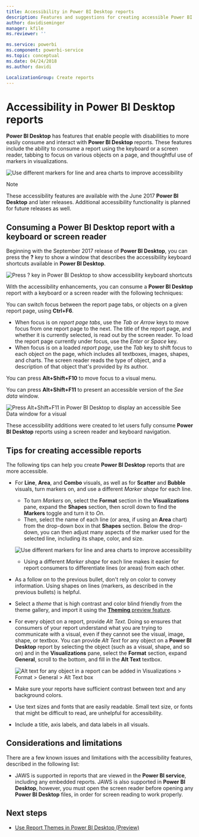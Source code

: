 ```yaml
---
title: Accessibility in Power BI Desktop reports
description: Features and suggestions for creating accessible Power BI Desktop reports
author: davidiseminger
manager: kfile
ms.reviewer: ''

ms.service: powerbi
ms.component: powerbi-service
ms.topic: conceptual
ms.date: 04/24/2018
ms.author: davidi

LocalizationGroup: Create reports
---
```

# Accessibility in Power BI Desktop reports
**Power BI Desktop** has features that enable people with disabilities to more easily consume and interact with **Power BI Desktop** reports. These features include the ability to consume a report using the keyboard or a screen reader, tabbing to focus on various objects on a page, and thoughtful use of markers in visualizations.

![Use different markers for line and area charts to improve accessibility](media/desktop-accessibility/accessibility_01.png)

> [!NOTE]
> These accessibility features are available with the June 2017 **Power BI Desktop** and later releases. Additional accessibility functionality is planned for future releases as well.
> 
> 

## Consuming a Power BI Desktop report with a keyboard or screen reader
Beginning with the September 2017 release of **Power BI Desktop**, you can press the **?** key to show a window that describes the accessibility keyboard shortcuts available in **Power BI Desktop**.

![Press ? key in Power BI Desktop to show accessibility keyboard shortcuts](media/desktop-accessibility/accessibility_03.png)

With the accessibility enhancements, you can consume a **Power BI Desktop** report with a keyboard or a screen reader with the following techniques:

You can switch focus between the report page tabs, or objects on a given report page, using **Ctrl+F6**.

* When focus is on *report page tabs*, use the *Tab* or *Arrow* keys to move focus from one report page to the next. The title of the report page, and whether it is currently selected, is read out by the screen reader. To load the report page currently under focus, use the *Enter* or *Space* key.
* When focus is on a loaded *report page*, use the *Tab* key to shift focus to each object on the page, which includes all textboxes, images, shapes, and charts. The screen reader reads the type of object, and a description of that object that's provided by its author. 

You can press **Alt+Shift+F10** to move focus to a visual menu.

You can press **Alt+Shift+F11** to present an accessible version of the *See data* window.

![Press Alt+Shift+F11 in Power BI Desktop to display an accessible See Data window for a visual](media/desktop-accessibility/accessibility_04.png)

These accessibility additions were created to let users fully consume **Power BI Desktop** reports using a screen reader and keyboard navigation.

## Tips for creating accessible reports
The following tips can help you create **Power BI Desktop** reports that are more accessible.

* For **Line**, **Area**, and **Combo** visuals, as well as for **Scatter** and **Bubble** visuals, turn markers on, and use a different *Marker shape* for each line.
  
  * To turn *Markers* on, select the **Format** section in the **Visualizations** pane, expand the **Shapes** section, then scroll down to find the **Markers** toggle and turn it to *On*.
  * Then, select the name of each line (or area, if using an **Area** chart) from the drop-down box in that **Shapes** section. Below the drop-down, you can then adjust many aspects of the marker used for the selected line, including its shape, color, and size.
  
  ![Use different markers for line and area charts to improve accessibility](media/desktop-accessibility/accessibility_01.png)
  
  * Using a different *Marker shape* for each line makes it easier for report consumers to differentiate lines (or areas) from each other.
* As a follow on to the previous bullet, don't rely on color to convey information. Using shapes on lines (markers, as described in the previous bullets) is helpful.
* Select a *theme* that is high contrast and color blind friendly from the theme gallery, and import it using the [**Theming** preview feature](desktop-report-themes.md).
* For every object on a report, provide *Alt Text*. Doing so ensures that consumers of your report understand what you are trying to communicate with a visual, even if they cannot see the visual, image, shape, or textbox. You can provide *Alt Text* for any object on a **Power BI Desktop** report by selecting the object (such as a visual, shape, and so on) and in the **Visualizations** pane, select the **Format** section, expand **General**, scroll to the bottom, and fill in the **Alt Text** textbox.
  
  ![Alt text for any object in a report can be added in Visualizations > Format > General > Alt Text box](media/desktop-accessibility/accessibility_02.png)
* Make sure your reports have sufficient contrast between text and any background colors.
* Use text sizes and fonts that are easily readable. Small text size, or fonts that might be difficult to read, are unhelpful for accessibility.
* Include a title, axis labels, and data labels in all visuals.

## Considerations and limitations
There are a few known issues and limitations with the accessibility features, described in the following list:

* JAWS is supported in reports that are viewed in the **Power BI service**, including any embedded reports. JAWS is also supported in **Power BI Desktop**, however, you must open the screen reader before opening any **Power BI Desktop** files, in order for screen reading to work properly.

## Next steps
* [Use Report Themes in Power BI Desktop (Preview)](desktop-report-themes.md)

